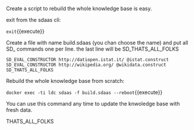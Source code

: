 Create a script to rebuild the whole knowledge base is easy.

exit from the sdaas cli:

`exit`{{execute}}

Create a file with name build.sdaas (you chan choose the name) and put all SD_ commands one per line. the last line will be SD_THATS_ALL_FOLKS

```
SD_EVAL_CONSTRUCTOR http://datiopen.istat.it/ @istat.construct
SD_EVAL_CONSTRUCTOR http://wikipedia.org/ @wikidata.construct
SD_THATS_ALL_FOLKS
```

Rebuild the whole knowledge base from scratch:

`docker exec -ti ldc sdaas -f build.sdaas --reboot`{{execute}}

You can use this command any time to update the knwoledge base with fresh data.

THATS_ALL_FOLKS